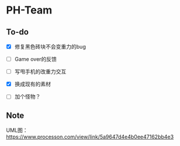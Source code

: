# PH-Team
## To-do
- [x] 修复黑色砖块不会变重力的bug  
- [ ] Game over的反馈  
- [ ] 写甩手机的改重力交互  
- [x] 换成现有的素材  
- [ ] 加个怪物？  



## Note

UML图：https://www.processon.com/view/link/5a9647d4e4b0ee47162bb4e3